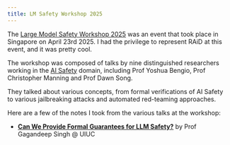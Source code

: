 ```yaml
---
title: LM Safety Workshop 2025
---
```

The [Large Model Safety Workshop 2025](https://lmxsafety.com/2025/index.html) was an event that took place in Singapore on April 23rd 2025. I had the privilege to represent RAiD at this event, and it was pretty cool.

The workshop was composed of talks by nine distinguished researchers working in the [AI Safety](../ai-safety.md) domain, including Prof Yoshua Bengio, Prof Christopher Manning and Prof Dawn Song.

They talked about various concepts, from formal verifications of AI Safety to various jailbreaking attacks and automated red-teaming approaches.

Here are a few of the notes I took from the various talks at the workshop:
- [**Can We Provide Formal Guarantees for LLM Safety?**](./formal-guarantees.md) by Prof Gagandeep Singh @ UIUC